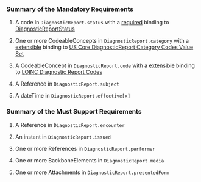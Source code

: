 
### Summary of the Mandatory Requirements



1.  A  code  in `DiagnosticReport.status`
with a [required](http://hl7.org/fhir/R4/terminologies.html#required)
 binding to [DiagnosticReportStatus](http://hl7.org/fhir/ValueSet/diagnostic-report-status)

1. One or more CodeableConcepts  in `DiagnosticReport.category`
with a [extensible](http://hl7.org/fhir/R4/terminologies.html#extensible)
 binding to [US Core DiagnosticReport Category Codes Value Set](http://hl7.org/fhir/us/core/ValueSet/us-core-diagnosticreport-category)

1.  A  CodeableConcept  in `DiagnosticReport.code`
with a [extensible](http://hl7.org/fhir/R4/terminologies.html#extensible)
 binding to [LOINC Diagnostic Report Codes](http://hl7.org/fhir/ValueSet/report-codes)

1.  A  Reference  in `DiagnosticReport.subject`


1.  A  dateTime  in `DiagnosticReport.effective[x]`


### Summary of the Must Support Requirements



1.  A  Reference  in `DiagnosticReport.encounter`


1.  An  instant  in `DiagnosticReport.issued`


1. One or more References  in `DiagnosticReport.performer`


1. One or more BackboneElements  in `DiagnosticReport.media`


1. One or more Attachments  in `DiagnosticReport.presentedForm`
